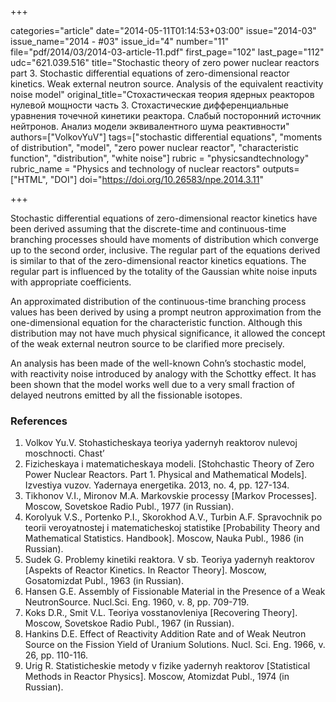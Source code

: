 +++

categories="article"
date="2014-05-11T01:14:53+03:00"
issue="2014-03"
issue_name="2014 - #03"
issue_id="4"
number="11"
file="pdf/2014/03/2014-03-article-11.pdf"
first_page="102"
last_page="112"
udc="621.039.516"
title="Stochastic theory of zero power nuclear reactors part 3. Stochastic differential equations of zero-dimensional reactor kinetics. Weak external neutron source. Analysis of the equivalent reactivity noise model"
original_title="Стохастическая теория ядерных реакторов нулевой мощности часть 3. Стохастические дифференциальные уравнения точечной кинетики реактора. Слабый посторонний источник нейтронов. Анализ модели эквивалентного шума реактивности"
authors=["VolkovYuV"]
tags=["stochastic differential equations", "moments of distribution", "model", "zero power nuclear reactor", "characteristic function", "distribution", "white noise"]
rubric = "physicsandtechnology"
rubric_name = "Physics and technology of nuclear reactors"
outputs=["HTML", "DOI"]
doi="https://doi.org/10.26583/npe.2014.3.11"

+++

Stochastic differential equations of zero-dimensional reactor kinetics have been derived assuming that the discrete-time and continuous-time branching processes should have moments of distribution which converge up to the second order, inclusive. The regular part of the equations derived is similar to that of the zero-dimensional reactor kinetics equations. The regular part is influenced by the totality of the Gaussian white noise inputs with appropriate coefficients.

An approximated distribution of the continuous-time branching process values has been derived by using a prompt neutron approximation from the one-dimensional equation for the characteristic function. Although this distribution may not have much physical significance, it allowed the concept of the weak external neutron source to be clarified more precisely.

An analysis has been made of the well-known Cohn’s stochastic model, with reactivity noise introduced by analogy with the Schottky effect. It has been shown that the model works well due to a very small fraction of delayed neutrons emitted by all the fissionable isotopes.

### References

1. Volkov Yu.V. Stohasticheskaya teoriya yadernyh reaktorov nulevoj moschnocti. Chast’
1. Fizicheskaya i matematicheskaya modeli. [Stohchastic Theory of Zero Power Nuclear Reactors. Part 1. Physical and Mathematical Models]. Izvestiya vuzov. Yadernaya energetika. 2013, no. 4, pp. 127-134.
2. Tikhonov V.I., Mironov M.A. Markovskie processy [Markov Processes]. Moscow, Sovetskoe Radio Publ., 1977 (in Russian).
3. Korolyuk V.S., Portenko P.I., Skorokhod A.V., Turbin A.F. Spravochnik po teorii veroyatnostej i matematicheskoj statistike [Probability Theory and Mathematical Statistics. Handbook]. Moscow, Nauka Publ., 1986 (in Russian).
4. Sudek G. Problemy kinetiki reaktora. V sb. Teoriya yadernyh reaktorov [Aspekts of Reactor Kinetics. In Reactor Theory]. Moscow, Gosatomizdat Publ., 1963 (in Russian).
5. Hansen G.E. Assembly of Fissionable Material in the Presence of a Weak NeutronSource. Nucl.Sci. Eng. 1960, v. 8, pp. 709-719.
6. Koks D.R., Smit V.L. Teoriya vosstanovleniya [Recovering Theory]. Moscow, Sovetskoe Radio Publ., 1967 (in Russian).
7. Hankins D.E. Effect of Reactivity Addition Rate and of Weak Neutron Source on the  Fission Yield of Uranium Solutions. Nucl. Sci. Eng. 1966, v. 26, pp. 110-116.
8. Urig R. Statisticheskie metody v fizike yadernyh reaktorov [Statistical Methods in Reactor Physics]. Moscow, Atomizdat Publ., 1974 (in Russian).